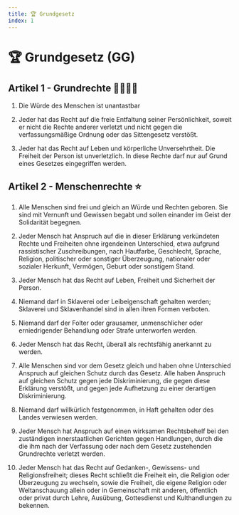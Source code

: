 ```yaml
---
title: 🏆 Grundgesetz
index: 1
---
```


# 🏆 Grundgesetz (GG)

## Artikel 1 - Grundrechte 👨‍👩‍👧‍👦
1. Die Würde des Menschen ist unantastbar
  
2. Jeder hat das Recht auf die freie Entfaltung seiner Persönlichkeit, soweit er nicht die Rechte anderer verletzt und nicht gegen die verfassungsmäßige Ordnung oder das Sittengesetz verstößt.

3. Jeder hat das Recht auf Leben und körperliche Unversehrtheit. Die Freiheit der Person ist unverletzlich. In diese Rechte darf nur auf Grund eines Gesetzes eingegriffen werden.

## Artikel 2 - Menschenrechte ⭐
1. Alle Menschen sind frei und gleich an Würde und Rechten geboren. Sie sind mit Vernunft und Gewissen begabt und sollen einander im Geist der Solidarität begegnen.

2. Jeder Mensch hat Anspruch auf die in dieser Erklärung verkündeten Rechte und Freiheiten ohne irgendeinen Unterschied, etwa aufgrund rassistischer Zuschreibungen, nach Hautfarbe, Geschlecht, Sprache, Religion, politischer oder sonstiger Überzeugung, nationaler oder sozialer Herkunft, Vermögen, Geburt oder sonstigem Stand.

3. Jeder Mensch hat das Recht auf Leben, Freiheit und Sicherheit der Person.

4. Niemand darf in Sklaverei oder Leibeigenschaft gehalten werden; Sklaverei und Sklavenhandel sind in allen ihren Formen verboten.

5. Niemand darf der Folter oder grausamer, unmenschlicher oder erniedrigender Behandlung oder Strafe unterworfen werden.

6. Jeder Mensch hat das Recht, überall als rechtsfähig anerkannt zu werden.

7. Alle Menschen sind vor dem Gesetz gleich und haben ohne Unterschied Anspruch auf gleichen Schutz durch das Gesetz. Alle haben Anspruch auf gleichen Schutz gegen jede Diskriminierung, die gegen diese Erklärung verstößt, und gegen jede Aufhetzung zu einer derartigen Diskriminierung.

8. Niemand darf willkürlich festgenommen, in Haft gehalten oder des Landes verwiesen werden.

9. Jeder Mensch hat Anspruch auf einen wirksamen Rechtsbehelf bei den zuständigen innerstaatlichen Gerichten gegen Handlungen, durch die die ihm nach der Verfassung oder nach dem Gesetz zustehenden Grundrechte verletzt werden.

10. Jeder Mensch hat das Recht auf Gedanken-, Gewissens- und Religionsfreiheit; dieses Recht schließt die Freiheit ein, die Religion oder Überzeugung zu wechseln, sowie die Freiheit, die eigene Religion oder Weltanschauung allein oder in Gemeinschaft mit anderen, öffentlich oder privat durch Lehre, Ausübung, Gottesdienst und Kulthandlungen zu bekennen.
